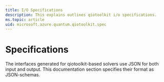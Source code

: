 ```yaml
---
title: I/O Specifications
description: This explains outlines qiotoolkit i/o specifications.
ms.topic: article
uid: microsoft.azure.quantum.qiotoolkit.spec
---
```


Specifications
==============

The interfaces generated for qiotoolkit-based solvers use JSON for both
input and output. This documentation section specifies their format
as JSON-schemas.
